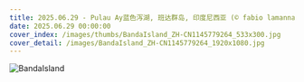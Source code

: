 ```yaml
---
title: 2025.06.29 - Pulau Ay蓝色泻湖, 班达群岛, 印度尼西亚 (© fabio lamanna/Alamy Stock Photo)
date: 2025.06.29 00:00:00
cover_index: /images/thumbs/BandaIsland_ZH-CN1145779264_533x300.jpg
cover_detail: /images/BandaIsland_ZH-CN1145779264_1920x1080.jpg
---
```


![BandaIsland](/images/BandaIsland_ZH-CN1145779264_1920x1080.jpg)
